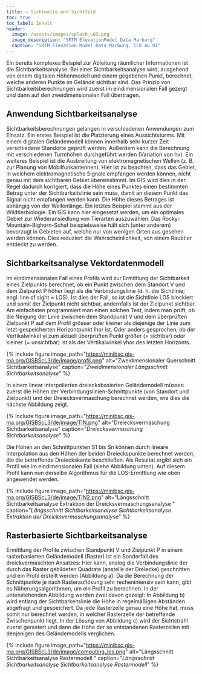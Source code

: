```yaml
---
title: – Sichtweite und Sichtfeld
toc: true
toc_label: Inhalt
header:
  image: /assets/images/splash_L03.png
  image_description: "SRTM ElevationModel Data Marburg"
  caption: "SRTM Elevation Model Data Marburg. CC0 AG UI"
---
```



Ein bereits komplexes Beispiel zur Ableitung räumlicher Informationen ist die Sichtbarkeitsanalyse. Bei einer Sichtbarkeitsanalyse wird, ausgehend von einem digitalen Höhenmodell und einem gegebenen Punkt, berechnet, welche anderen Punkte im Gelände sichtbar sind. Das Prinzip von Sichtbarkeitsberechnungen wird zuerst im eindimensionalen Fall gezeigt und dann auf den zweidimensionalen Fall übertragen.

## Anwendung Sichtbarkeitsanalyse
Sichtbarkeitsberechnungen gelangen in verschiedenen Anwendungen zum Einsatz. Ein erstes Beispiel ist die Platzierung eines Aussichtsturms. Mit einem digitalen Geländemodell können innerhalb sehr kurzer Zeit verschiedene Standorte geprüft werden. Außerdem kann die Berechnung mit verschiedenen Turmhöhen durchgeführt werden (Variation von hv). Ein weiteres Beispiel ist die Ausbreitung von elektromagnetischen Wellen (z. B. zur Planung von Mobilfunkantennen). Hier ist zu beachten, dass das Gebiet, in welchem elektromagnetische Signale empfangen werden können, nicht genau mit dem sichtbaren Gebiet übereinstimmt. Im GIS wird dies in der Regel dadurch korrigiert, dass die Höhe eines Punktes einen bestimmten Betrag unter der Sichtbarkeitslinie sein muss, damit an diesem Punkt das Signal nicht empfangen werden kann. Die Höhe dieses Betrages ist abhängig von der Wellenlänge. Ein letztes Beispiel stammt aus der Wildtierbiologie. Ein GIS kann hier eingesetzt werden, um ein optimales Gebiet zur Wiederansiedlung von Tierarten auszuwählen. Das Rocky-Mountain-Bighorn-Schaf beispielsweise hält sich (unter anderem) bevorzugt in Gebieten auf, welche nur von wenigen Orten aus gesehen werden können. Dies reduziert die Wahrscheinlichkeit, von einem Raubtier entdeckt zu werden.


## Sichtbarkeitsanalyse Vektordatenmodell

Im eindimensionalen Fall eines Profils wird zur Ermittlung der Sichtbarkeit eines Zielpunkts berechnet, ob ein Punkt zwischen dem Standort V und dem Zielpunkt P höher liegt als die Verbindungslinie (d. h. die Sichtlinie; engl. line of sight = LOS). Ist dies der Fall, so ist die Sichtlinie LOS blockiert und somit der Zielpunkt nicht sichtbar, andernfalls ist der Zielpunkt sichtbar. Am einfachsten programmiert man einen solchen Test, indem man prüft, ob die Neigung der Linie zwischen dem Standpunkt V und dem überprüften Zielpunkt P auf dem Profil grösser oder kleiner als diejenige der Linie zum letzt-gespeicherten Horizontpunkt Ihor ist. Oder anders gesprochen, ob der Vertikalwinkel γi zum aktuell überprüften Punkt größer (= sichtbar) oder kleiner (= unsichtbar) ist als der Vertikalwinkel γhor des letzten Horizonts.

{% include figure image_path="https://minibsc.gis-ma.org/GISBScL3/de/image/profil.png" alt="Zweidimensionaler Querschnitt Sichtbarkeitsanalyse" caption="*Zweidimensionaler Längsschnitt Sichtbarkeitsanalyse*" %}

In einem linear interpolierten dreiecksbasierten Geländemodell müssen zuerst die Höhen der Verbindungslinien-Schnittpunkte (von Standort und Zielpunkt) und der Dreiecksvermaschung berechnet werden, wie dies die nächste Abbildung zeigt.

{% include figure image_path="https://minibsc.gis-ma.org/GISBScL3/de/image/TIN.png" alt="Dreiecksvermaschung  Sichtbarkeitsanalyse" caption="*Dreiecksvermaschung  Sichtbarkeitsanalyse*" %}

Die Höhen an den Schnittpunkten S1 bis Sn können durch lineare Interpolation aus den Höhen der beiden Dreieckspunkte berechnet werden, die die betreffende Dreieckskante beschließen. Als Resultat ergibt sich ein Profil wie im eindimensionalen Fall (siehe Abbildung unten). Auf diesem Profil kann nun derselbe Algorithmus für die LOS-Ermittlung wie oben angewendet werden.

{% include figure image_path="https://minibsc.gis-ma.org/GISBScL3/de/image/TIN2.png" alt="Längsschnitt  Sichtbarkeitsanalyse Extraktion der Dreicksvermaschungsanalyse " caption="*Längsschnitt   Sichtbarkeitsanalyse Sichtbarkeitsanalyse Extraktion der Dreicksvermaschungsanalyse*" %}

## Rasterbasierte Sichtbarkeitsanalyse

Ermittlung der Profile zwischen Standpunkt V und Zielpunkt P in einem rasterbasierten Geländemodell (Raster) ist ein Sonderfall des dreickvermaschten Ansatzes: Hier kann, analog die Verbindungslinie der durch das Raster gebildeten Quadrate (anstelle der Dreiecke) geschnitten und ein Profil erstellt werden (Abbildung a). Da die Berechnung der Schnittpunkte je nach Rasterauflösung sehr rechenintensiv sein kann, gibt es Näherungsalgorithmen, um ein Profil zu berechnen. In der untenstehenden Abbildung werden zwei davon gezeigt: In Abbildung b) wird entlang der Sichtbarkeitslinie die Höhe in regelmäßigen Abständen abgefragt und gespeichert. Da jede Rasterzelle genau eine Höhe hat, muss somit nur berechnet werden, in welcher Rasterzelle der betreffende Zwischenpunkt liegt. In der Lösung von Abbildung c) wird der Sichtstrahl zuerst gerastert und dann die Höhe der so entstandenen Rasterzellen mit denjenigen des Geländemodells verglichen.

{% include figure image_path="https://minibsc.gis-ma.org/GISBScL3/de/image/computing_los.png" alt="Längsschnitt  Sichtbarkeitsanalyse Rastermodell " caption="*Längsschnitt   Sichtbarkeitsanalyse Sichtbarkeitsanalyse Rastermodell*" %}




